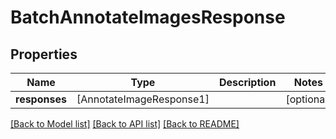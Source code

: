 # BatchAnnotateImagesResponse

## Properties
Name | Type | Description | Notes
------------ | ------------- | ------------- | -------------
**responses** | [AnnotateImageResponse1] |  | [optional] 

[[Back to Model list]](../README.md#documentation-for-models) [[Back to API list]](../README.md#documentation-for-api-endpoints) [[Back to README]](../README.md)


